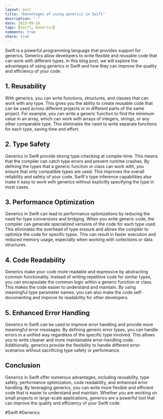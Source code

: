 ```yaml
---
layout: post
title: "Advantages of using generics in Swift"
description: " "
date: 2023-09-20
tags: [Swift, Generics]
comments: true
share: true
---
```


Swift is a powerful programming language that provides support for generics. Generics allow developers to write flexible and reusable code that can work with different types. In this blog post, we will explore the advantages of using generics in Swift and how they can improve the quality and efficiency of your code.

## 1. Reusability

With generics, you can write functions, structures, and classes that can work with any type. This gives you the ability to create reusable code that can be used across different projects or in different parts of the same project. For example, you can write a generic function to find the minimum value in an array, which can work with arrays of integers, strings, or any other comparable type. This eliminates the need to write separate functions for each type, saving time and effort.

## 2. Type Safety

Generics in Swift provide strong type-checking at compile-time. This means that the compiler can catch type errors and prevent runtime crashes. By defining the types that a generic function or class can work with, you ensure that only compatible types are used. This improves the overall reliability and safety of your code. Swift's type inference capabilities also make it easy to work with generics without explicitly specifying the type in most cases.

## 3. Performance Optimization

Generics in Swift can lead to performance optimizations by reducing the need for type conversions and bridging. When you write generic code, the compiler can generate specialized versions of the code for each type used. This eliminates the overhead of type erasure and allows the compiler to optimize the code for specific types. This can result in faster execution and reduced memory usage, especially when working with collections or data structures.

## 4. Code Readability

Generics make your code more readable and expressive by abstracting common functionality. Instead of writing repetitive code for similar types, you can encapsulate the common logic within a generic function or class. This makes the code easier to understand and maintain. By using meaningful type parameter names, you can also make the code self-documenting and improve its readability for other developers.

## 5. Enhanced Error Handling

Generics in Swift can be used to improve error handling and provide more meaningful error messages. By defining generic error types, you can handle errors in a unified way regardless of the specific type involved. This allows you to write cleaner and more maintainable error-handling code. Additionally, generics provide the flexibility to handle different error scenarios without sacrificing type safety or performance.

## Conclusion

Generics in Swift offer numerous advantages, including reusability, type safety, performance optimization, code readability, and enhanced error handling. By leveraging generics, you can write more flexible and efficient code that is easier to understand and maintain. Whether you are working on small projects or large-scale applications, generics are a powerful tool that can improve the quality and efficiency of your Swift code.

\#Swift \#Generics